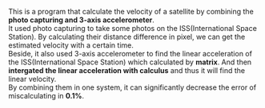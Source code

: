 This is a program that calculate the velocity of a satellite by combining the **photo capturing and 3-axis accelerometer**.<br>
It used photo capturing to take some photos on the ISS(International Space Station). By calculating their distance difference in pixel, we can get the estimated velocity with a certain time.<br>
Beside, it also used 3-axis accelerometer to find the linear acceleration of the ISS(International Space Station) which calculated by **matrix**. And then **intergated the linear acceleration with calculus** and thus it will find the linear velocity.<br>
By combining them in one system, it can significantly decrease the error of miscalculating in **0.1%**.
